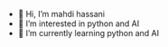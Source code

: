 - 👋 Hi, I’m mahdi hassani
- 👀 I’m interested in python and AI
- 🌱 I’m currently learning python and AI
<!---
mahdihassani1/mahdihassani1 is a ✨ special ✨ repository because its `README.md` (this file) appears on your GitHub profile.
You can click the Preview link to take a look at your changes.
--->
